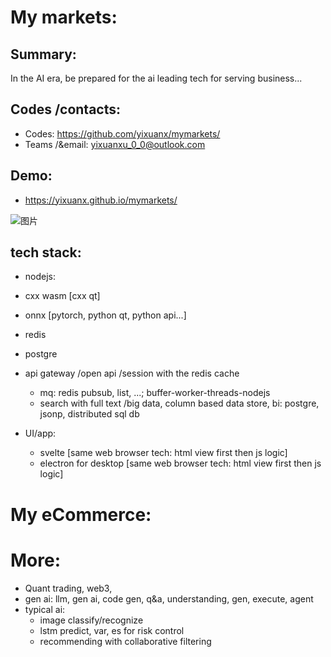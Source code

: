 # My markets:
## Summary:
In the AI era, be prepared for the ai leading tech for serving business...


## Codes /contacts:
* Codes: https://github.com/yixuanx/mymarkets/
* Teams /&email: yixuanxu_0_0@outlook.com


## Demo:
* https://yixuanx.github.io/mymarkets/

<img alt="图片" src="https://github.com/user-attachments/assets/31e41ff1-087d-4b11-a1c8-4eea0ae3b29d" />


## tech stack:
  * nodejs:
  * cxx wasm [cxx qt]
  * onnx [pytorch, python qt, python api...]
  * redis
  * postgre

  * api gateway /open api /session with the redis cache
    * mq: redis pubsub, list, ...;  buffer-worker-threads-nodejs
    * search with full text /big data, column based data store, bi:  postgre, jsonp, distributed sql db

  * UI/app:
    * svelte [same web browser tech: html view first then js logic]
    * electron for desktop [same web browser tech: html view first then js logic]



# My eCommerce:



# More:  
- Quant trading, web3, 
- gen ai: llm, gen ai, code gen, q&a, understanding, gen, execute, agent 
- typical ai:
  - image classify/recognize
  - lstm predict, var, es for risk control
  - recommending with collaborative filtering
